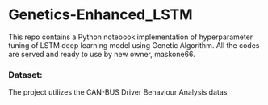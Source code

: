 # Genetics-Enhanced_LSTM
This repo contains a Python notebook implementation of hyperparameter tuning of LSTM deep learning model using Genetic Algorithm. All the codes are served and ready to use by new owner, maskone66.

### Dataset:
   The project utilizes the CAN-BUS Driver Behaviour Analysis datas